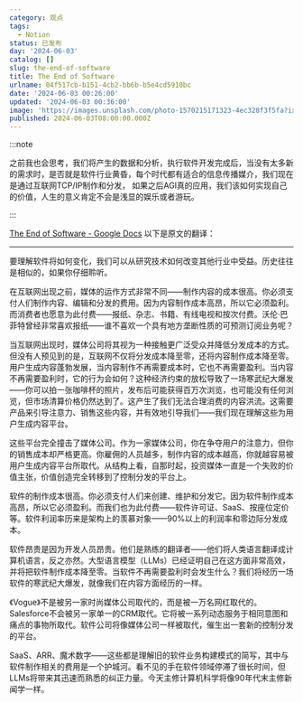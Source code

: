 ```yaml
---
category: 观点
tags:
  - Notion
status: 已发布
day: '2024-06-03'
catalog: []
slug: the-end-of-software
title: The End of Software
urlname: 04f517cb-b151-4cb2-bb6b-b5e4cd5910bc
date: '2024-06-03 00:26:00'
updated: '2024-06-03 00:36:00'
image: 'https://images.unsplash.com/photo-1570215171323-4ec328f3f5fa?ixlib=rb-4.0.3&q=85&fm=jpg&crop=entropy&cs=srgb'
published: 2024-06-03T08:00:00.000Z
---
```


:::note


之前我也会思考，我们将产生的数据和分析，执行软件开发完成后，当没有太多新的需求时，是否就是软件行业黄昏，每个时代都有适合的信息传播媒介，我们现在是通过互联网TCP/IP制作和分发， 如果之后AGI真的应用，我们该如何实现自己的价值，人生的意义肯定不会是浅显的娱乐或者游玩。


 :::


[The End of Software - Google Docs](https://docs.google.com/document/d/103cGe8qixC7ZzFsRu5Ww2VEW5YgH9zQaiaqbBsZ1lcc/edit)   以下是原文的翻译：


---


要理解软件将如何变化，我们可以从研究技术如何改变其他行业中受益。历史往往是相似的，如果你仔细聆听。


在互联网出现之前，媒体的运作方式非常不同——制作内容的成本很高。你必须支付人们制作内容、编辑和分发的费用。因为内容制作成本高昂，所以它必须盈利。而消费者也愿意为此付费——报纸、杂志、书籍、有线电视和按次付费。沃伦·巴菲特曾经非常喜欢报纸——谁不喜欢一个具有地方垄断性质的可预测订阅业务呢？


当互联网出现时，媒体公司将其视为一种接触更广泛受众并降低分发成本的方式。但没有人预见到的是，互联网不仅将分发成本降至零，还将内容制作成本降至零。用户生成内容蓬勃发展，当内容制作不再需要成本时，它也不再需要盈利。当内容不再需要盈利时，它的行为会如何？这种经济约束的放松导致了一场寒武纪大爆发——你可以拍一张咖啡杯的照片，发布后可能获得百万次浏览，也可能没有任何浏览，但市场清算价格仍然达到了。这产生了我们无法合理消费的内容洪流。这需要产品来引导注意力、销售这些内容，并有效地引导我们——我们现在理解这些为用户生成内容平台。


这些平台完全撞击了媒体公司。作为一家媒体公司，你在争夺用户的注意力，但你的销售成本却严格更高。你雇佣的人员越多，制作内容的成本越高，你就越容易被用户生成内容平台所取代。从结构上看，自那时起，投资媒体一直是一个失败的价值主张，价值创造完全转移到了控制分发的平台上。


软件的制作成本很高。你必须支付人们来创建、维护和分发它。因为软件制作成本高昂，所以它必须盈利。而我们也为此付费——软件许可证、SaaS、按座位定价等。软件利润率历来是架构上的羡慕对象——90%以上的利润率和零边际分发成本。


软件昂贵是因为开发人员昂贵。他们是熟练的翻译者——他们将人类语言翻译成计算机语言，反之亦然。大型语言模型（LLMs）已经证明自己在这方面非常高效，并将把软件制作成本降至零。当软件不再需要盈利时会发生什么？我们将经历一场软件的寒武纪大爆发，就像我们在内容方面经历的一样。


《Vogue》不是被另一家时尚媒体公司取代的，而是被一万名网红取代的。Salesforce不会被另一家单一的CRM取代。它将被一系列动态服务于相同意图和痛点的事物所取代。软件公司将像媒体公司一样被取代，催生出一套新的控制分发的平台。


SaaS、ARR、魔术数字——这些都是理解旧的软件业务构建模式的简写，其中与软件制作相关的费用是一个护城河。看不见的手在软件领域停滞了很长时间，但LLMs将带来其迅速而熟悉的纠正力量。今天主修计算机科学将像90年代末主修新闻学一样。

